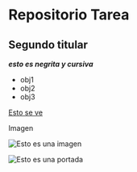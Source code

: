 # Repositorio Tarea

## Segundo titular

_**esto es negrita y cursiva**_


- obj1
- obj2
- obj3


[Esto se ve](https://www.latercera.com/)

Imagen

![Esto es una imagen](https://encrypted-tbn0.gstatic.com/images?q=tbn:ANd9GcRdkdQvPOAs9zeiRAbj9LX41QWzLl9l-nLPgg&s)



![Esto es una portada](imágenes/Portada.jpg)



